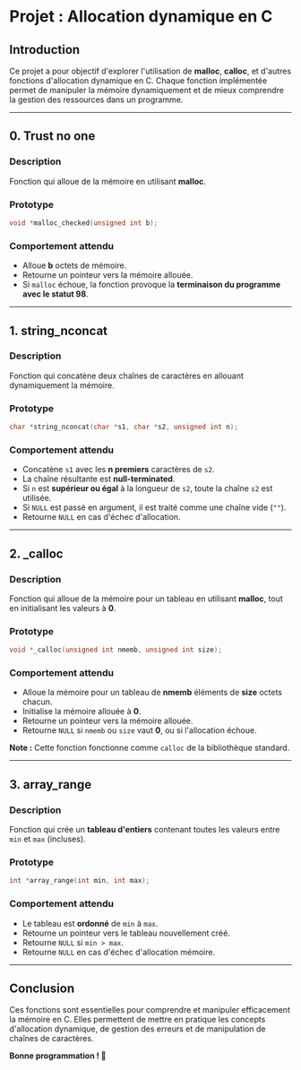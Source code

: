 # Projet : Allocation dynamique en C

## Introduction
Ce projet a pour objectif d'explorer l'utilisation de **malloc**, **calloc**, et d'autres fonctions d'allocation dynamique en C. Chaque fonction implémentée permet de manipuler la mémoire dynamiquement et de mieux comprendre la gestion des ressources dans un programme.

---

## 0. Trust no one

### Description
Fonction qui alloue de la mémoire en utilisant **malloc**.

### Prototype
```c
void *malloc_checked(unsigned int b);
```

### Comportement attendu
- Alloue **b** octets de mémoire.
- Retourne un pointeur vers la mémoire allouée.
- Si `malloc` échoue, la fonction provoque la **terminaison du programme avec le statut 98**.

---

## 1. string_nconcat

### Description
Fonction qui concatène deux chaînes de caractères en allouant dynamiquement la mémoire.

### Prototype
```c
char *string_nconcat(char *s1, char *s2, unsigned int n);
```

### Comportement attendu
- Concatène `s1` avec les **n premiers** caractères de `s2`.
- La chaîne résultante est **null-terminated**.
- Si `n` est **supérieur ou égal** à la longueur de `s2`, toute la chaîne `s2` est utilisée.
- Si `NULL` est passé en argument, il est traité comme une chaîne vide (`""`).
- Retourne `NULL` en cas d'échec d'allocation.

---

## 2. _calloc

### Description
Fonction qui alloue de la mémoire pour un tableau en utilisant **malloc**, tout en initialisant les valeurs à **0**.

### Prototype
```c
void *_calloc(unsigned int nmemb, unsigned int size);
```

### Comportement attendu
- Alloue la mémoire pour un tableau de **nmemb** éléments de **size** octets chacun.
- Initialise la mémoire allouée à **0**.
- Retourne un pointeur vers la mémoire allouée.
- Retourne `NULL` si `nmemb` ou `size` vaut **0**, ou si l'allocation échoue.

**Note :** Cette fonction fonctionne comme `calloc` de la bibliothèque standard.

---

## 3. array_range

### Description
Fonction qui crée un **tableau d'entiers** contenant toutes les valeurs entre `min` et `max` (incluses).

### Prototype
```c
int *array_range(int min, int max);
```

### Comportement attendu
- Le tableau est **ordonné** de `min` à `max`.
- Retourne un pointeur vers le tableau nouvellement créé.
- Retourne `NULL` si `min > max`.
- Retourne `NULL` en cas d'échec d'allocation mémoire.

---

## Conclusion
Ces fonctions sont essentielles pour comprendre et manipuler efficacement la mémoire en C. Elles permettent de mettre en pratique les concepts d'allocation dynamique, de gestion des erreurs et de manipulation de chaînes de caractères.

**Bonne programmation ! 🚀**


